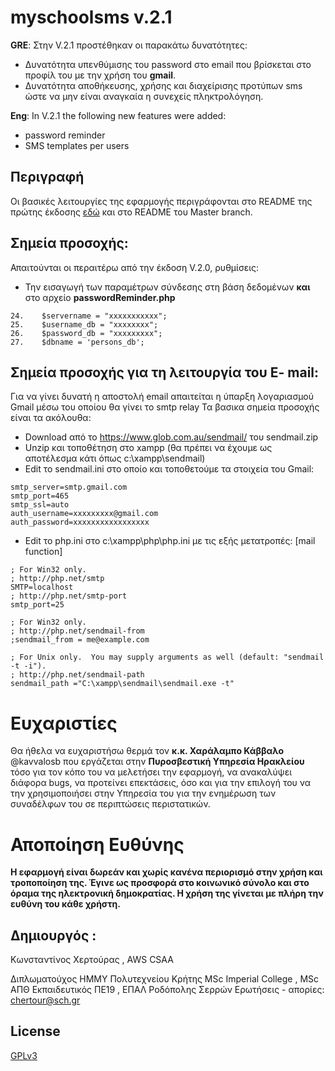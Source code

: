 # myschoolsms v.2.1

**GRE**: Στην V.2.1 προστέθηκαν οι παρακάτω δυνατότητες: 

- Δυνατότητα υπενθύμισης του password στο email που βρίσκεται στο προφίλ του με την χρήση του **gmail**.
- Δυνατότητα αποθήκευσης, χρήσης και διαχείρισης προτύπων sms ώστε να μην είναι αναγκαία η συνεχείς πληκτρολόγηση.


**Eng**: In V.2.1 the following new features were added: 
- password reminder 
- SMS templates per users


## Περιγραφή

Οι βασικές λειτουργίες της εφαρμογής περιγράφονται στο README της 
πρώτης έκδοσης [εδώ](https://github.com/chertouras/myschoolsms) και στο README του
Master branch.

## Σημεία προσοχής:

Απαιτούνται οι περαιτέρω από την έκδοση V.2.0, ρυθμίσεις: 
-  Την εισαγωγή των παραμέτρων σύνδεσης στη βάση δεδομένων **και** στο αρχείο **passwordReminder.php** 
``` 
24.    $servername = "xxxxxxxxxxx";
25.    $username_db = "xxxxxxxx";
26.    $password_db = "xxxxxxxxx";
27.    $dbname = 'persons_db';

```
## Σημεία προσοχής για τη λειτουργία του E- mail:

Για να γίνει δυνατή η αποστολή email απαιτείται η ύπαρξη λογαριασμού Gmail μέσω του οποίου θα γίνει το smtp relay
Τα βασικα σημεία προσοχής είναι τα ακόλουθα:
- Download από το https://www.glob.com.au/sendmail/ του sendmail.zip 
- Unzip και τοποθέτηση στο xampp (θα πρέπει να έχουμε ως αποτέλεσμα κάτι όπως c:\xampp\sendmail)
- Εdit το sendmail.ini στο οποίο και τοποθετούμε τα στοιχεία του Gmail: 

```               
smtp_server=smtp.gmail.com
smtp_port=465
smtp_ssl=auto
auth_username=xxxxxxxxx@gmail.com
auth_password=xxxxxxxxxxxxxxxxx
```   


- Edit το php.ini στο c:\xampp\php\php.ini με τις εξής μετατροπές:
              [mail function]
```
; For Win32 only.
; http://php.net/smtp
SMTP=localhost
; http://php.net/smtp-port
smtp_port=25

; For Win32 only.
; http://php.net/sendmail-from
;sendmail_from = me@example.com

; For Unix only.  You may supply arguments as well (default: "sendmail -t -i").
; http://php.net/sendmail-path
sendmail_path ="C:\xampp\sendmail\sendmail.exe -t" 
```

# Ευχαριστίες

Θα ήθελα να ευχαριστήσω θερμά τον **κ.κ. Χαράλαμπο Κάββαλο** @kavvalosb που εργάζεται στην **Πυροσβεστική Υπηρεσία Ηρακλείου** τόσο για τον κόπο του να μελετήσει την εφαρμογή, να ανακαλύψει διάφορα bugs, να προτείνει επεκτάσεις, όσο και για την επιλογή του να την χρησιμοποιήσει στην Υπηρεσία του για την ενημέρωση των συναδέλφων του σε περιπτώσεις περιστατικών.

# Αποποίηση Ευθύνης

**H εφαρμογή είναι δωρεάν και χωρίς κανένα περιορισμό στην χρήση και τροποποίηση της. Έγινε ως προσφορά στο κοινωνικό σύνολο και στο όραμα της ηλεκτρονική δημοκρατίας. H χρήση της γίνεται με πλήρη την ευθύνη του κάθε χρήστη.**

## Δημιουργός : 
Κωνσταντίνος Χερτούρας , AWS CSAA

Διπλωματούχος ΗΜΜΥ Πολυτεχνείου Κρήτης MSc Imperial College , MSc AΠΘ
Εκπαιδευτικός ΠΕ19 , ΕΠΑΛ Ροδόπολης Σερρών
Ερωτήσεις - απορίες: chertour@sch.gr


## License
[GPLv3](https://www.gnu.org/licenses/gpl-3.0.html)

